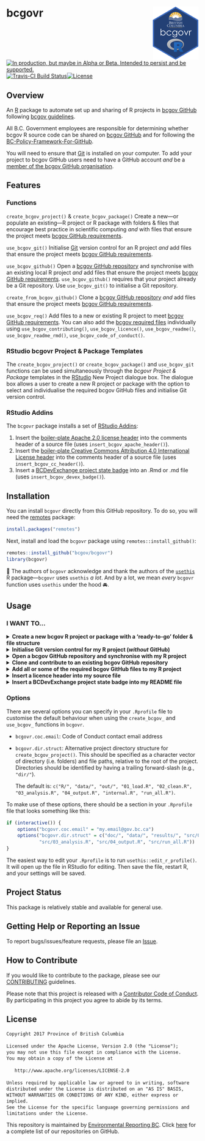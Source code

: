 
<!-- README.md is generated from README.Rmd. Please edit README.Rmd (this file) -->

# bcgovr <img src="tools/readme/logo.png" align="right" />

<a rel="Delivery" href="https://github.com/BCDevExchange/assets/blob/master/README.md"><img alt="In production, but maybe in Alpha or Beta. Intended to persist and be supported." style="border-width:0" src="https://assets.bcdevexchange.org/images/badges/delivery.svg" title="In production, but maybe in Alpha or Beta. Intended to persist and be supported." /></a>[![Travis-CI
Build
Status](https://travis-ci.org/bcgov/bcgovr.svg?branch=master)](https://travis-ci.org/bcgov/bcgovr)[![License](https://img.shields.io/badge/License-Apache%202.0-blue.svg)](https://opensource.org/licenses/Apache-2.0)

## Overview

An [R](http://r-project.org) package to automate set up and sharing of R
projects in [bcgov GitHub](https://github.com/bcgov) following [bcgov
guidelines](https://github.com/bcgov/BC-Policy-Framework-For-GitHub).

All B.C. Government employees are responsible for determining whether
bcgov R source code can be shared on [bcgov
GitHub](https://github.com/bcgov) and for following the
[BC-Policy-Framework-For-GitHub](https://github.com/bcgov/BC-Policy-Framework-For-GitHub).

You will need to ensure that [Git](https://git-scm.com/) is installed on
your computer. To add your project to bcgov GitHub users need to have a
GitHub account *and* be a [member of the bcgov GitHub
organisation](https://github.com/bcgov/BC-Policy-Framework-For-GitHub/blob/master/BC-Gov-Org-HowTo/Cheatsheet.md).

## Features

### Functions

`create_bcgov_project()` & `create_bcgov_package()` Create a new—or
populate an existing—R project or R package with folders & files that
encourage best practice in scientific computing *and* with files that
ensure the project meets [bcgov GitHub
requirements](https://github.com/bcgov/BC-Policy-Framework-For-GitHub/blob/master/BC-Gov-Org-HowTo/Cheatsheet.md).

`use_bcgov_git()` Initialise [Git](https://git-scm.com/) version control
for an R project *and* add files that ensure the project meets [bcgov
GitHub
requirements](https://github.com/bcgov/BC-Policy-Framework-For-GitHub/blob/master/BC-Gov-Org-HowTo/Cheatsheet.md).

`use_bcgov_github()` Open a [bcgov GitHub
repository](https://github.com/bcgov) and synchronise with an existing
local R project *and* add files that ensure the project meets [bcgov
GitHub
requirements](https://github.com/bcgov/BC-Policy-Framework-For-GitHub/blob/master/BC-Gov-Org-HowTo/Cheatsheet.md).
`use_bcgov_github()` requires that your project already be a Git
repository. Use `use_bcgov_git()` to initialise a Git repository.

`create_from_bcgov_github()` Clone a [bcgov GitHub
repository](https://github.com/bcgov) *and* add files that ensure the
project meets [bcgov GitHub
requirements](https://github.com/bcgov/BC-Policy-Framework-For-GitHub/blob/master/BC-Gov-Org-HowTo/Cheatsheet.md).

`use_bcgov_req()` Add files to a new or existing R project to meet
[bcgov GitHub
requirements](https://github.com/bcgov/BC-Policy-Framework-For-GitHub/blob/master/BC-Gov-Org-HowTo/Cheatsheet.md).
You can also add the [bcgov required
files](https://github.com/bcgov/BC-Policy-Framework-For-GitHub/blob/master/BC-Gov-Org-HowTo/Cheatsheet.md)
individually using `use_bcgov_contributing()`, `use_bcgov_licence()`,
`use_bcgov_readme()`, `use_bcgov_readme_rmd()`,
`use_bcgov_code_of_conduct()`.

### RStudio bcgovr Project & Package Templates

The `create_bcgov_project()` or `create_bcgov_package()` and
`use_bcgov_git` functions can be used simultaneously through the *bcgovr
Project & Package* templates in the [RStudio](https://www.rstudio.com/)
New Project dialogue box. The dialogue box allows a user to create a new
R project or package with the option to select and individualise the
required bcgov GitHub files and initialise Git version control.

### RStudio Addins

The `bcgovr` package installs a set of [RStudio
Addins](https://rstudio.github.io/rstudioaddins/):

1)  Insert the [boiler-plate Apache 2.0 license
    header](https://github.com/bcgov/BC-Policy-Framework-For-GitHub/blob/master/BC-Open-Source-Development-Employee-Guide/Licenses.md)
    into the comments header of a source file (uses
    `insert_bcgov_apache_header()`).
2)  Insert the [boiler-plate Creative Commons Attribution 4.0
    International License
    header](https://github.com/bcgov/BC-Policy-Framework-For-GitHub/blob/master/BC-Open-Source-Development-Employee-Guide/Licenses.md)
    into the comments header of a source file (uses
    `insert_bcgov_cc_header()`).
3)  Insert a [BCDevExchange project state
    badge](https://github.com/BCDevExchange/assets/blob/master/README.md)
    into an .Rmd or .md file (uses `insert_bcgov_devex_badge()`).

## Installation

You can install `bcgovr` directly from this GitHub repository. To do so,
you will need the [remotes](https://cran.r-project.org/package=remotes)
package:

``` r
install.packages("remotes")
```

Next, install and load the `bcgovr` package using
`remotes::install_github()`:

``` r
remotes::install_github("bcgov/bcgovr")
library(bcgovr)
```

🎉 The authors of `bcgovr` acknowledge and thank the authors of the
[`usethis`](https://cran.r-project.org/package=usethis) R
package—`bcgovr` uses `usethis` *a lot*. And by a lot, we mean *every*
`bcgovr` function uses `usethis` under the hood 🚘.

## Usage

### I WANT TO…

<details>

<summary><strong>Create a new bcgov R project or package with a
‘ready-to-go’ folder & file structure</strong></summary>

<br />

Create and open—or populate—a local R project using
`bcgovr::create_bcgov_project()`. Be sure to either specify your local
directory using the `path` argument, or `setwd("C:/my-new-project")`
before running `create_bcgov_project()`. The template `bcgovr` folders
and files and required bcgov GitHub files will be created in the new
directory. For using different project templates, see the
[Options](#options) section below. Type `?create_bcgov_project` in the R
console for
help.

``` r
create_bcgov_project(path = "C:/my-new-project", coc_email = "my.email@gov.bc.ca") 
```

    C:/my-new-project
    ├── 01_load.R
    ├── 02_clean.R
    ├── 03_analysis.R
    ├── 04_output.R
    ├── CODE_OF_CONDUCT.md
    ├── CONTRIBUTING.md
    ├── LICENSE
    ├── R
    ├── README.Rmd
    ├── data
    ├── my-new-project.Rproj
    ├── out
    └── run_all.R

The `create_bcgov_package()` function is used the same way as
`create_bcgov_project()` but will create all the folders & files to get
started on creating an R package. Type `?create_bcgov_package` in the R
console for help. The [R packages](http://r-pkgs.had.co.nz/) book by
Hadley Wickham is a very useful resource if you are looking to create R
packages.

``` r
create_bcgov_package(path = "C:/mynewrpackage", coc_email = "my.email@gov.bc.ca") 
```

    C:/mynewrpackage
    ├── CODE_OF_CONDUCT.md
    ├── CONTRIBUTING.md
    ├── DESCRIPTION
    ├── LICENSE
    ├── NAMESPACE
    ├── NEWS.md
    ├── R
    ├── README.Rmd
    ├── man
    ├── mynewrpackage.Rproj
    └── vignettes
        └── mynewrpackage.Rmd

Users can also use the *bcgovr Project & Package* templates in the
[RStudio](https://www.rstudio.com/) New Project dialogue box to create a
new R project or package. The dialogue box provides the option to select
and individualise the required bcgov GitHub files and initialise Git
version
control.

<img src="tools/readme/proj_template1.png" width="30%" /><img src="tools/readme/proj_template2.png" width="30%" /><img src="tools/readme/proj_template3.png" width="30%" />

<br />

</details>

<details>

<summary><strong>Initialise Git version control for my R project
(<i>without</i> GitHub)</strong></summary>

<br />

Put your local R project under version control by initialising a
[Git](https://git-scm.com/) repository using `use_bcgov_git()`—this
automatically completes staging and committing of the initial folders &
files inside the project. The `use_bcgov_git()` function also ensures
the project has the required bcgov GitHub files. Type `?use_bcgov_git`
in the R console for help.

``` r
use_bcgov_git(coc_email = "my.email@gov.bc.ca") 
```

<br />

</details>

<details>

<summary><strong>Open a bcgov GitHub repository and synchronise with my
R project</strong></summary>

<br />

Share your R project on [bcgov GitHub](https://github.com/bcgov) using
`use_bcgov_github()`. This requires that your project already be a Git
repository—use `use_bcgov_git()` to initialise a Git repository if
necessary. The `use_bcgov_github()` function creates a repository on
bcgov GitHub and adds and synchronises your local project with the newly
created bcgov GitHub origin. The `use_bcgov_github()` function also
ensures the project has the required bcgov GitHub files. Type
`?use_bcgov_github` in the R console for
help.

``` r
use_bcgov_github(organisation = "bcgov", coc_email = "my.email@gov.bc.ca") 
```

<br />

</details>

<details>

<summary><strong>Clone and contribute to an existing bcgov GitHub
repository</strong></summary>

<br />

Create a new local Git repository with a project or repository cloned
from bcgov GitHub using `create_from_bcgov_github()`. The
`create_from_bcgov_github()` function also ensures the project has the
required bcgov GitHub files. Type `?create_from_bcgov_github` in the R
console for
help.

``` r
create_from_bcgov_github(repo = "bcgov/bcgovr", destdir = "C:/my_directory") 
```

<br />

</details>

<details>

<summary><strong>Add all or some of the required bcgov GitHub files to
my R project</strong></summary>

<br />

Add the [required bcgov
GitHub](https://github.com/bcgov/BC-Policy-Framework-For-GitHub/blob/master/BC-Gov-Org-HowTo/Cheatsheet.md)
files—a LICENCE, a README, a CODE OF CONDUCT and a CONTRIBUTING file—to
any new or existing bcgov R project or package using `use_bcgov_req()`.
Type `?use_bcgov_req` in the R console for help.

You can use the `licence`, `coc_email` & `rmarkdown` arguments to change
the default Apache 2.0 License, add your contact details to the Code of
Conduct, or decline a README.Rmd file—maybe you only want a README.md
for the
project?

``` r
use_bcgov_req(licence = "cc-by", rmarkdown = FALSE, coc_email = "my.email@gov.bc.ca")
```

You can also add the individual required files as needed using:

``` r
use_bcgov_licence()
use_bcgov_readme()
use_bcgov_contributing()
use_bcgov_code_of_conduct(coc_email = "my.email@gov.bc.ca")
```

<br />

</details>

<details>

<summary><strong>Insert a licence header into my source
file</strong></summary>

<br />

Need to add that Apache 2.0 or Creative Commons License header to a
source file? Just click-click:

![](tools/readme/bcgovr_addin_licence.gif)

You can also use `insert_bcgov_apache_header()` or
`insert_bcgov_cc_header()`.

<br />

</details>

<details>

<summary><strong>Insert a BCDevExchange project state badge into my
README file</strong></summary>

<br />

Need to add a Project State Badge to your README file? Just
click-click-click-click:

![](tools/readme/bcgovr_addin_badge.gif)

You can also use `insert_bcgov_devex_badge("inspiration")`. Type
`?insert_bcgov_devex_badge` in the R console for the list of badge
options and other help.

</details>

### Options

There are several options you can specify in your `.Rprofile` file to
customise the default behaviour when using the `create_bcgov_` and
`use_bcgov_` functions in `bcgovr`.

  - `bcgovr.coc.email`: Code of Conduct contact email address

  - `bcgovr.dir.struct`: Alternative project directory structure for
    `create_bcgov_project()`. This should be specified as a character
    vector of directory (i.e. folders) and file paths, relative to the
    root of the project. Directories should be identified by having a
    trailing forward-slash (e.g., `"dir/"`).
    
    The default is: `c("R/", "data/", "out/", "01_load.R", "02_clean.R",
    "03_analysis.R", "04_output.R", "internal.R", "run_all.R")`.

To make use of these options, there should be a section in your
`.Rprofile` file that looks something like this:

``` r
if (interactive()) {
    options("bcgovr.coc.email" = "my.email@gov.bc.ca")
    options("bcgovr.dir.struct" = c("doc/", "data/", "results/", "src/01_load.R", "src/02_clean.R",
            "src/03_analysis.R", "src/04_output.R", "src/run_all.R"))
}
```

The easiest way to edit your `.Rprofile` is to run
`usethis::edit_r_profile()`. It will open up the file in RStudio for
editing. Then save the file, restart R, and your settings will be saved.

## Project Status

This package is relatively stable and available for general use.

## Getting Help or Reporting an Issue

To report bugs/issues/feature requests, please file an
[Issue](https://github.com/bcgov/bcgovr/issues/).

## How to Contribute

If you would like to contribute to the package, please see our
[CONTRIBUTING](CONTRIBUTING.md) guidelines.

Please note that this project is released with a [Contributor Code of
Conduct](CODE_OF_CONDUCT.md). By participating in this project you agree
to abide by its terms.

## License

    Copyright 2017 Province of British Columbia
    
    Licensed under the Apache License, Version 2.0 (the "License");
    you may not use this file except in compliance with the License.
    You may obtain a copy of the License at 
    
       http://www.apache.org/licenses/LICENSE-2.0
    
    Unless required by applicable law or agreed to in writing, software
    distributed under the License is distributed on an "AS IS" BASIS,
    WITHOUT WARRANTIES OR CONDITIONS OF ANY KIND, either express or implied.
    See the License for the specific language governing permissions and
    limitations under the License.

This repository is maintained by [Environmental Reporting
BC](http://www2.gov.bc.ca/gov/content?id=FF80E0B985F245CEA62808414D78C41B).
Click [here](https://github.com/bcgov/EnvReportBC-RepoList) for a
complete list of our repositories on GitHub.
